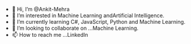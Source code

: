 - 👋 Hi, I’m @Ankit-Mehra
- 👀 I’m interested in  Machine Learning andArtificial Intelligence.
- 🌱 I’m currently learning C#, JavaScript, Python and Machine Learning.
- 💞️ I’m looking to collaborate on ...Machine Learning.
- 📫 How to reach me ...LinkedIn 

<!---
Ankit-Mehra/Ankit-Mehra is a ✨ special ✨ repository because its `README.md` (this file) appears on your GitHub profile.
You can click the Preview link to take a look at your changes.
--->
